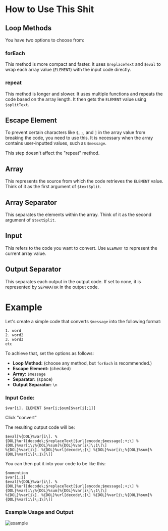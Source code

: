 # How to Use This Shit

## Loop Methods
You have two options to choose from:

### forEach
This method is more compact and faster. It uses `$replaceText` and `$eval` to wrap each array value (`ELEMENT`) with the input code directly.

### repeat
This method is longer and slower. It uses multiple functions and repeats the code based on the array length. It then gets the `ELEMENT` value using `$splitText`.

## Escape Element
To prevent certain characters like `$`, `;`, and `]` in the array value from breaking the code, you need to use this. It is necessary when the array contains user-inputted values, such as `$message`. 

This step doesn't affect the "repeat" method.

## Array
This represents the source from which the code retrieves the `ELEMENT` value. Think of it as the first argument of `$textSplit`.

## Array Separator
This separates the elements within the array. Think of it as the second argument of `$textSplit`.

## Input
This refers to the code you want to convert. Use `ELEMENT` to represent the current array value.

## Output Separator
This separates each output in the output code. If set to none, it is represented by `SEPARATOR` in the output code.

# Example
Let's create a simple code that converts `$message` into the following format:
```
1. word
2. word2
3. word3
etc
```
To achieve that, set the options as follows:
- **Loop Method:** (choose any method, but `forEach` is recommended.)
- **Escape Element:** (checked)
- **Array:** `$message`
- **Separator:** (space)
- **Output Separator:** `\n`

### Input Code:
```
$var[i]. ELEMENT $var[i;$sum[$var[i];1]]
```
Click "convert"

The resulting output code will be:
```
$eval[%{DOL}%var[i\]. %{DOL}%url[decode\;$replaceText[$url[encode;$message];+;\] %{DOL}%var[i\;%{DOL}%sum[%{DOL}%var[i\]\;1\]\]
%{DOL}%var[i\]. %{DOL}%url[decode\;]\] %{DOL}%var[i\;%{DOL}%sum[%{DOL}%var[i\]\;1\]\]]
```

You can then put it into your code to be like this:
```
$nomention
$var[i;1]
$eval[%{DOL}%var[i\]. %{DOL}%url[decode\;$replaceText[$url[encode;$message];+;\] %{DOL}%var[i\;%{DOL}%sum[%{DOL}%var[i\]\;1\]\]
%{DOL}%var[i\]. %{DOL}%url[decode\;]\] %{DOL}%var[i\;%{DOL}%sum[%{DOL}%var[i\]\;1\]\]]
```

### Example Usage and Output
![example](https://user-images.githubusercontent.com/102880539/230498472-08af5f52-e50b-434a-8753-73991a817d05.jpg)
